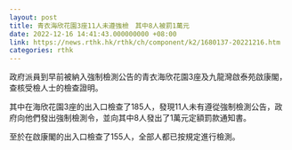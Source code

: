 ```yaml
---
layout: post
title: 青衣海欣花園3座11人未遵強檢　其中8人被罰1萬元
date: 2022-12-16 14:41:43.000000000 +08:00
link: https://news.rthk.hk/rthk/ch/component/k2/1680137-20221216.htm
categories: rthk
---
```


政府派員到早前被納入強制檢測公告的青衣海欣花園3座及九龍灣啟泰苑啟康閣，查核受檢人士的檢查證明。

其中在海欣花園3座的出入口檢查了185人，發現11人未有遵從強制檢測公告，政府向他們發出強制檢測令，並向其中8人發出了1萬元定額罰款通知書。

至於在啟康閣的出入口檢查了155人，全部人都已按規定進行檢測。
